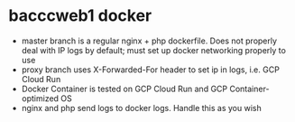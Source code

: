# bacccweb1 docker
- master branch is a regular nginx + php dockerfile. Does not properly deal with IP logs by default; must set up docker networking properly to use
- proxy branch uses X-Forwarded-For header to set ip in logs, i.e. GCP Cloud Run
- Docker Container is tested on GCP Cloud Run and GCP Container-optimized OS
- nginx and php send logs to docker logs. Handle this as you wish
